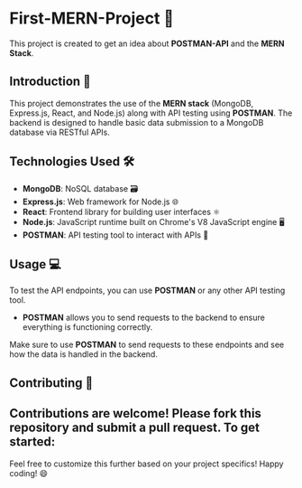 # First-MERN-Project 🚀

This project is created to get an idea about **POSTMAN-API** and the **MERN Stack**.

## Introduction 📝
This project demonstrates the use of the **MERN stack** (MongoDB, Express.js, React, and Node.js) along with API testing using **POSTMAN**. The backend is designed to handle basic data submission to a MongoDB database via RESTful APIs.

## Technologies Used 🛠️
- **MongoDB**: NoSQL database 🗃️
- **Express.js**: Web framework for Node.js 🌐
- **React**: Frontend library for building user interfaces ⚛️
- **Node.js**: JavaScript runtime built on Chrome's V8 JavaScript engine 🖥️
- **POSTMAN**: API testing tool to interact with APIs 🧪


## Usage 💻
To test the API endpoints, you can use **POSTMAN** or any other API testing tool.

- **POSTMAN** allows you to send requests to the backend to ensure everything is functioning correctly.

Make sure to use **POSTMAN** to send requests to these endpoints and see how the data is handled in the backend.

## Contributing 🤝
Contributions are welcome! Please fork this repository and submit a pull request. To get started:
---

Feel free to customize this further based on your project specifics! Happy coding! 😄
```
